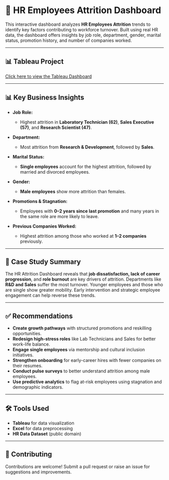 # 💼 HR Employees Attrition Dashboard

This interactive dashboard analyzes **HR Employees Attrition** trends to identify key factors contributing to workforce turnover. Built using real HR data, the dashboard offers insights by job role, department, gender, marital status, promotion history, and number of companies worked.

---

## 📊 Tableau Project

[Click here to view the Tableau Dashboard](https://public.tableau.com/app/profile/manu.kumari/viz/HREmployeesAttritionReport/Dashboard1)

---

## 📊 Key Business Insights

- **Job Role:**
  - Highest attrition in **Laboratory Technician (62)**, **Sales Executive (57)**, and **Research Scientist (47)**.
  
- **Department:**
  - Most attrition from **Research & Development**, followed by **Sales**.

- **Marital Status:**
  - **Single employees** account for the highest attrition, followed by married and divorced employees.

- **Gender:**
  - **Male employees** show more attrition than females.

- **Promotions & Stagnation:**
  - Employees with **0–2 years since last promotion** and many years in the same role are more likely to leave.

- **Previous Companies Worked:**
  - Highest attrition among those who worked at **1–2 companies** previously.

---

## 🧾 Case Study Summary

The HR Attrition Dashboard reveals that **job dissatisfaction, lack of career progression**, and **role burnout** are key drivers of attrition. Departments like **R&D and Sales** suffer the most turnover. Younger employees and those who are single show greater mobility. Early intervention and strategic employee engagement can help reverse these trends.

---

## ✅ Recommendations

- **Create growth pathways** with structured promotions and reskilling opportunities.
- **Redesign high-stress roles** like Lab Technicians and Sales for better work-life balance.
- **Engage single employees** via mentorship and cultural inclusion initiatives.
- **Strengthen onboarding** for early-career hires with fewer companies on their resumes.
- **Conduct pulse surveys** to better understand attrition among male employees.
- **Use predictive analytics** to flag at-risk employees using stagnation and demographic indicators.

---

## 🛠️ Tools Used

- **Tableau** for data visualization
- **Excel** for data preprocessing
- **HR Data Dataset** (public domain)

---

## 🤝 Contributing
Contributions are welcome! Submit a pull request or raise an issue for suggestions and improvements.
